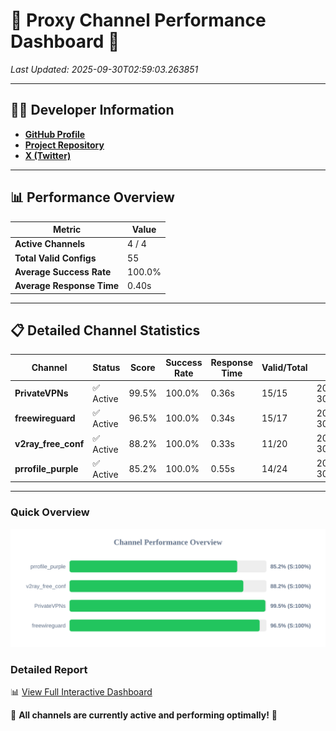 # 🌟 Proxy Channel Performance Dashboard 🌟

_Last Updated: 2025-09-30T02:59:03.263851_

---

## 👩‍💻 Developer Information

- **[GitHub Profile](https://github.com/4n0nymou3)**  
- **[Project Repository](https://github.com/4n0nymou3/multi-proxy-config-fetcher)**  
- **[X (Twitter)](https://x.com/4n0nymou3)**  

---

## 📊 Performance Overview

| Metric                | Value       |
|-----------------------|-------------|
| **Active Channels**   | 4 / 4       |
| **Total Valid Configs** | 55          |
| **Average Success Rate** | 100.0%      |
| **Average Response Time** | 0.40s       |

---

## 📋 Detailed Channel Statistics

| Channel          | Status     | Score  | Success Rate | Response Time | Valid/Total | Last Success               |
|------------------|------------|--------|--------------|---------------|-------------|----------------------------|
| **PrivateVPNs**  | ✅ Active  | 99.5%  | 100.0% | 0.36s         | 15/15       | 2025-09-30T02:59:02.895879 |
| **freewireguard**  | ✅ Active  | 96.5%  | 100.0% | 0.34s         | 15/17       | 2025-09-30T02:59:03.262052 |
| **v2ray_free_conf**  | ✅ Active  | 88.2%  | 100.0% | 0.33s         | 11/20       | 2025-09-30T02:59:02.493198 |
| **prrofile_purple**  | ✅ Active  | 85.2%  | 100.0% | 0.55s         | 14/24       | 2025-09-30T02:59:02.067872 |

---

### Quick Overview
<div align="center">
  <a href="https://raw.githubusercontent.com/nullluser/NullRepo/refs/heads/main/assets/channel_stats_chart.svg">
    <img src="https://raw.githubusercontent.com/nullluser/NullRepo/refs/heads/main/assets/channel_stats_chart.svg" alt="Source Performance Statistics" width="800">
  </a>
</div>

### Detailed Report
📊 [View Full Interactive Dashboard](https://htmlpreview.github.io/?https://github.com/nullluser/NullRepo/blob/main/assets/performance_report.html)

🎉 **All channels are currently active and performing optimally!** 🎉

